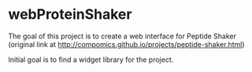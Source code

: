 # webProteinShaker
The goal of this project is to create a web interface for Peptide Shaker (original link at http://compomics.github.io/projects/peptide-shaker.html)

Initial goal is to find a widget library for the project.

